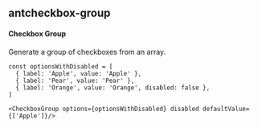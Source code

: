 ## antcheckbox-group
#### Checkbox Group
Generate a group of checkboxes from an array.
```
const optionsWithDisabled = [
  { label: 'Apple', value: 'Apple' },
  { label: 'Pear', value: 'Pear' },
  { label: 'Orange', value: 'Orange', disabled: false },
]

<CheckboxGroup options={optionsWithDisabled} disabled defaultValue={['Apple']}/>
```